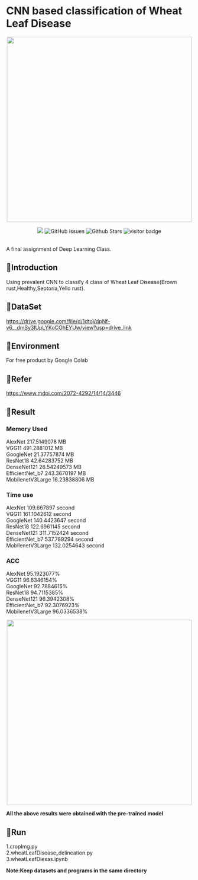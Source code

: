 
# CNN based classification of Wheat Leaf Disease
<div align=center>
  
  <image width = "500" src="https://github.com/HuanmengQwQ/WheatLeafDiseaseByPyTorch/assets/53703425/578e25e4-2ded-4ae7-80e1-2be78e98b136" >
    </image>
</div>

<div align=center>
  
  <p>
  
  ![](https://img.shields.io/badge/license-MIT-blue) 
  ![GitHub issues](https://img.shields.io/github/issues/HuanmengQwQ/WheatLeafDiseaseByPyTorch.svg) 
  ![Github Stars](https://img.shields.io/github/stars/HuanmengQwQ/WheatLeafDiseaseByPyTorch.svg) 
  ![visitor badge](https://visitor-badge.laobi.icu/badge?page_id=HuanmengQwQ.WheatLeafDiseaseByPyTorch-badge&right_color=pink)
  </p>
  <br>
  
</div>
A final assignment of Deep Learning Class.


## 🔹Introduction
Using prevalent CNN to classify 4 class of Wheat Leaf Disease(Brown rust,Healthy,Septoria,Yello rust).

## 🔹DataSet
https://drive.google.com/file/d/1dtoVdpNf-v6__dmSy3lUpLYKoCOhEYUw/view?usp=drive_link

## 🔹Environment
For free product by Google Colab 

## 🔹Refer
https://www.mdpi.com/2072-4292/14/14/3446

## 🔹Result

### Memory Used
<p>AlexNet 217.5149078 MB<br>
VGG11 491.2881012 MB<br>
GoogleNet 21.37757874 MB<br>
ResNet18 42.64283752 MB<br>
DenseNet121 26.54249573 MB<br>
EfficientNet_b7 243.3670197 MB<br>
MobilenetV3Large 16.23838806 MB</p>

### Time use
<p>AlexNet 109.667897 second<br>
VGG11 161.1042612 second<br>
GoogleNet 140.4423647 second<br>
ResNet18 122.6961145 second<br>
DenseNet121 311.7152424 second<br>
EfficientNet_b7 537.789294 second<br>
MobilenetV3Large 132.0254643 second<br></p>


### ACC
<p>AlexNet 95.1923077%<br>
VGG11 96.6346154%<br>
GoogleNet 92.7884615%<br>
ResNet18 94.7115385%<br>
DenseNet121 96.3942308%<br>
EfficientNet_b7 92.3076923%<br>
MobilenetV3Large 96.0336538%<br></p>

<div align=center>
  <image width = "500" src="https://github.com/HuanmengQwQ/WheatLeafDiseaseByPyTorch/assets/53703425/68f74a15-8a2f-4bc8-937f-dffc89338aef" >
  </image>
</div>

**All the above results were obtained with the pre-trained model**

## 🔹Run
1.cropImg.py<br>
2.wheatLeafDisease_delineation.py<br>
3.wheatLeafDiesas.ipynb<br>

**Note:Keep datasets and programs in the same directory**




